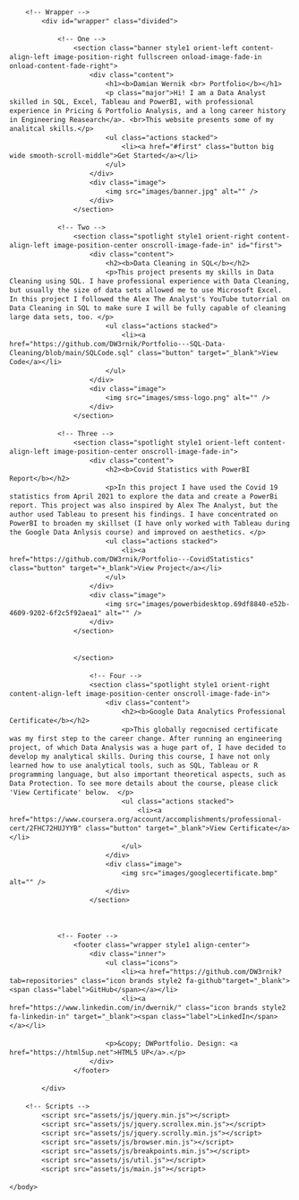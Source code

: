 <!DOCTYPE HTML>
<!--
	Story by HTML5 UP
	html5up.net | @ajlkn
	Free for personal and commercial use under the CCA 3.0 license (html5up.net/license)
-->
<html>
	<head>
		<title>Story by HTML5 UP</title>
		<meta charset="utf-8" />
		<meta name="viewport" content="width=device-width, initial-scale=1, user-scalable=no" />
		<link rel="stylesheet" href="assets/css/main.css" />
		<noscript><link rel="stylesheet" href="assets/css/noscript.css" /></noscript>
	</head>
	<body class="is-preload">

		<!-- Wrapper -->
			<div id="wrapper" class="divided">

				<!-- One -->
					<section class="banner style1 orient-left content-align-left image-position-right fullscreen onload-image-fade-in onload-content-fade-right">
						<div class="content">
							<h1><b>Damian Wernik <br> Portfolio</b></h1>
							<p class="major">Hi! I am a Data Analyst skilled in SQL, Excel, Tableau and PowerBI, with professional experience in Pricing & Portfolio Analysis, and a long career history in Engineering Reasearch</a>. <br>This website presents some of my analitcal skills.</p>
							<ul class="actions stacked">
								<li><a href="#first" class="button big wide smooth-scroll-middle">Get Started</a></li>
							</ul>
						</div>
						<div class="image">
							<img src="images/banner.jpg" alt="" />
						</div>
					</section>

				<!-- Two -->
					<section class="spotlight style1 orient-right content-align-left image-position-center onscroll-image-fade-in" id="first">
						<div class="content">
							<h2><b>Data Cleaning in SQL</b></h2>
							<p>This project presents my skills in Data Cleaning using SQL. I have professional experience with Data Cleaning, but usually the size of data sets allowed me to use Microsoft Excel. In this project I followed the Alex The Analyst's YouTube tutorrial on Data Cleaning in SQL to make sure I will be fully capable of cleaning large data sets, too. </p>
							<ul class="actions stacked">
								<li><a href="https://github.com/DW3rnik/Portfolio---SQL-Data-Cleaning/blob/main/SQLCode.sql" class="button" target="_blank">View Code</a></li>
							</ul>
						</div>
						<div class="image">
							<img src="images/smss-logo.png" alt="" />
						</div>
					</section>

				<!-- Three -->
					<section class="spotlight style1 orient-left content-align-left image-position-center onscroll-image-fade-in">
						<div class="content">
							<h2><b>Covid Statistics with PowerBI Report</b></h2>
							<p>In this project I have used the Covid 19 statistics from April 2021 to explore the data and create a PowerBi report. This project was also inspired by Alex The Analyst, but the author used Tableau to present his findings. I have concentrated on PowerBI to broaden my skillset (I have only worked with Tableau during the Google Data Anlysis course) and improved on aesthetics. </p>
							<ul class="actions stacked">
								<li><a href="https://github.com/DW3rnik/Portfolio---CovidStatistics" class="button" target="+_blank">View Project</a></li>
							</ul>
						</div>
						<div class="image">
							<img src="images/powerbidesktop.69df8840-e52b-4609-9202-6f2c5f92aea1" alt="" />
						</div>
					</section>


					</section>

						<!-- Four -->
						<section class="spotlight style1 orient-right content-align-left image-position-center onscroll-image-fade-in">
							<div class="content">
								<h2><b>Google Data Analytics Professional Certificate</b></h2>
								<p>This globally regocnised certificate was my first step to the career change. After running an engineering project, of which Data Analysis was a huge part of, I have decided to develop my analytical skills. During this course, I have not only learned how to use analytical tools, such as SQL, Tableau or R programming language, but also important theoretical aspects, such as Data Protection. To see more details about the course, please click 'View Certificate' below.  </p>
								<ul class="actions stacked">
									<li><a href="https://www.coursera.org/account/accomplishments/professional-cert/2FHC72HUJYYB" class="button" target="_blank">View Certificate</a></li>
								</ul>
							</div>
							<div class="image">
								<img src="images/googlecertificate.bmp" alt="" />
							</div>
						</section>
	

								
				<!-- Footer -->
					<footer class="wrapper style1 align-center">
						<div class="inner">
							<ul class="icons">
								<li><a href="https://github.com/DW3rnik?tab=repositories" class="icon brands style2 fa-github"target="_blank"><span class="label">GitHub</span></a></li>
								<li><a href="https://www.linkedin.com/in/dwernik/" class="icon brands style2 fa-linkedin-in" target="_blank"><span class="label">LinkedIn</span></a></li>
								
							<p>&copy; DWPortfolio. Design: <a href="https://html5up.net">HTML5 UP</a>.</p>
						</div>
					</footer>

			</div>

		<!-- Scripts -->
			<script src="assets/js/jquery.min.js"></script>
			<script src="assets/js/jquery.scrollex.min.js"></script>
			<script src="assets/js/jquery.scrolly.min.js"></script>
			<script src="assets/js/browser.min.js"></script>
			<script src="assets/js/breakpoints.min.js"></script>
			<script src="assets/js/util.js"></script>
			<script src="assets/js/main.js"></script>

	</body>
</html>
